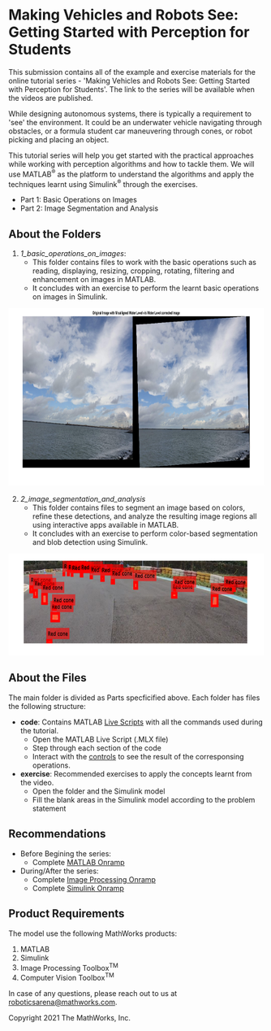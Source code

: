 # Making Vehicles and Robots See: Getting Started with Perception for Students

This submission contains all of the example and exercise materials for the online tutorial series - 'Making Vehicles and Robots See: Getting Started with Perception for Students'. The link to the series will be available when the videos are published.

While designing autonomous systems, there is typically a requirement to 'see' the environment. It could be an underwater vehicle navigating through obstacles, or a formula student car maneuvering through cones, or robot picking and placing an object. 

This tutorial series will help you get started with the practical approaches while working with perception algorithms and how to tackle them. We will use MATLAB<sup>:registered:</sup> as the platform to understand the algorithms and apply the techniques learnt using Simulink<sup>:registered:</sup> through the exercises. 

- Part 1: Basic Operations on Images
- Part 2: Image Segmentation and Analysis

## About the Folders ##
1. *1_basic_operations_on_images*: 
	- This folder contains files to work with the basic operations such as reading, displaying, resizing, cropping, rotating, filtering and enhancement on images in MATLAB. 
	- It concludes with an exercise to perform the learnt basic operations on images in Simulink.
<img src="resources/imageOperations.png" width="800" height="350" title="Image Rotation to allign water level"> 

2. *2_image_segmentation_and_analysis*
    - This folder contains files to segment an image based on colors, refine these detections, and analyze the resulting image regions all using interactive apps available in MATLAB. 
    - It concludes with an exercise to perform color-based segmentation and blob detection using Simulink.
<img src="resources/segmentation.PNG" width="700" height="200" title="Image segmentation, analysis and labeling"> 

## About the Files ##

The main folder is divided as Parts specficified above. Each folder has files the following structure:
- **code**: Contains MATLAB [Live Scripts](https://www.mathworks.com/help/matlab/matlab_prog/what-is-a-live-script-or-function.html) with all the commands used during the tutorial. 
	- Open the MATLAB Live Script (.MLX file) 
	- Step through each section of the code
	- Interact with the [controls](https://www.mathworks.com/help/matlab/matlab_prog/add-interactive-controls-to-a-live-script.html) to see the result of the corresponsing operations. 
- **exercise**: Recommended exercises to apply the concepts learnt from the video.
	- Open the folder and the Simulink model
	- Fill the blank areas in the Simulink model according to the problem statement

## Recommendations ##
- Before Begining the series:
	- Complete [MATLAB Onramp](https://www.mathworks.com/learn/tutorials/matlab-onramp.html)
- During/After the series:
	- Complete [Image Processing Onramp](https://www.mathworks.com/learn/tutorials/image-processing-onramp.html)
	-  Complete [Simulink Onramp](https://www.mathworks.com/learn/tutorials/simulink-onramp.html)

## Product Requirements ##

The model use the following MathWorks products:

1. MATLAB
2. Simulink
3. Image Processing Toolbox<sup>TM</sup>
4. Computer Vision Toolbox<sup>TM</sup>

In case of any questions, please reach out to us at roboticsarena@mathworks.com.

Copyright 2021 The MathWorks, Inc.

